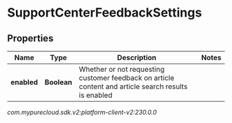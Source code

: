 # SupportCenterFeedbackSettings


## Properties

| Name | Type | Description | Notes |
| ------------ | ------------- | ------------- | ------------- |
| **enabled** | **Boolean** | Whether or not requesting customer feedback on article content and article search results is enabled |  |




_com.mypurecloud.sdk.v2:platform-client-v2:230.0.0_
